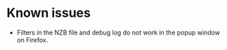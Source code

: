 # Known issues

- Filters in the NZB file and debug log do not work in the popup window on Firefox.
